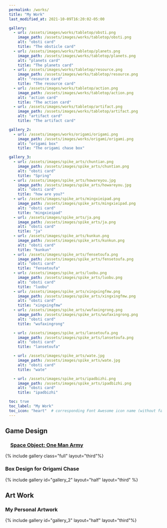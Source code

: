 ```yaml
---
permalink: /works/
title: "My Work"
last_modified_at: 2021-10-09T16:20:02-05:00

gallery:
  - url: /assets/images/works/tabletop/obsti.png
    image_path: /assets/images/works/tabletop/obsti.png
    alt: "obsti card"
    title: "The obsticle card" 
  - url: /assets/images/works/tabletop/planets.png
    image_path: /assets/images/works/tabletop/planets.png
    alt: "planets card"
    title: "The planets card"
  - url: /assets/images/works/tabletop/resource.png
    image_path: /assets/images/works/tabletop/resource.png
    alt: "resource card"
    title: "The resource card"
  - url: /assets/images/works/tabletop/action.png
    image_path: /assets/images/works/tabletop/action.png
    alt: "action card"
    title: "The action card"
  - url: /assets/images/works/tabletop/artifact.png
    image_path: /assets/images/works/tabletop/artifact.png
    alt: "artifact card"
    title: "The artifact card"

gallery_2:
  - url: /assets/images/works/origami/origami.png
    image_path: /assets/images/works/origami/origami.png
    alt: "origami box"
    title: "The origami chase box" 

gallery_3:
  - url: /assets/images/spike_arts/chuntian.png
    image_path: /assets/images/spike_arts/chuntian.png
    alt: "obsti card"
    title: "Spring" 
  - url: /assets/images/spike_arts/howareyou.jpg
    image_path: /assets/images/spike_arts/howareyou.jpg
    alt: "obsti card"
    title: "how are you?" 
  - url: /assets/images/spike_arts/mingxieipad.png
    image_path: /assets/images/spike_arts/mingxieipad.png
    alt: "obsti card"
    title: "mingxieipad"
  - url: /assets/images/spike_arts/ja.png
    image_path: /assets/images/spike_arts/ja.png
    alt: "obsti card"
    title: "ja"  
  - url: /assets/images/spike_arts/kunkun.png
    image_path: /assets/images/spike_arts/kunkun.png
    alt: "obsti card"
    title: "kunkun"
  - url: /assets/images/spike_arts/fensetoufa.png
    image_path: /assets/images/spike_arts/fensetoufa.png
    alt: "obsti card"
    title: "fensetoufa"
  - url: /assets/images/spike_arts/luobu.png
    image_path: /assets/images/spike_arts/luobu.png
    alt: "obsti card"
    title: "luobu"
  - url: /assets/images/spike_arts/xingxingfmw.png
    image_path: /assets/images/spike_arts/xingxingfmw.png
    alt: "obsti card"
    title: "xingxingfmw"  
  - url: /assets/images/spike_arts/wufaxingrong.png
    image_path: /assets/images/spike_arts/wufaxingrong.png
    alt: "obsti card"
    title: "wufaxingrong"

  - url: /assets/images/spike_arts/lansetoufa.png
    image_path: /assets/images/spike_arts/lansetoufa.png
    alt: "obsti card"
    title: "lansetoufa"  

  - url: /assets/images/spike_arts/wate.jpg
    image_path: /assets/images/spike_arts/wate.jpg
    alt: "obsti card"
    title: "wate"  

  - url: /assets/images/spike_arts/ipadbizhi.png
    image_path: /assets/images/spike_arts/ipadbizhi.png
    alt: "obsti card"
    title: "ipadbizhi"    

toc: true
toc_label: "My Work"
toc_icon: "heart"  # corresponding Font Awesome icon name (without fa prefix)
---
```


 <style>
      figure {
       justify-content: flex-start;
      }
      a{
        margin-left: 1em
      }
    </style>
## Game Design
### [Space Object: One Man Army](https://steamcommunity.com/sharedfiles/filedetails/?id=2594728972)
{% include gallery class="full" layout="third"%}
### Box Design for Origami Chase
{% include gallery id="gallery_2" layout="half" layout="third"  %}

## Art Work
### My Personal Artwork
{% include gallery id="gallery_3" layout="half" layout="third"%}
